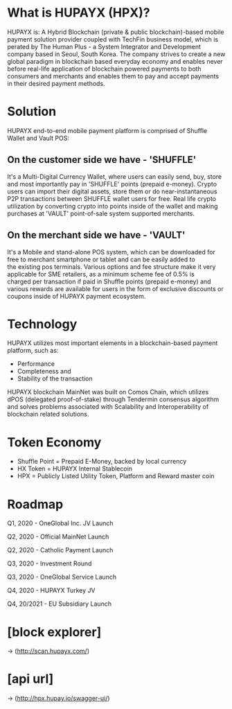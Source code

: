 # What is HUPAYX (HPX)?
HUPAYX is:
A Hybrid Blockchain (private & public blockchain)-based mobile payment solution provider coupled with TechFin business model, which is perated by The Human Plus - a System Integrator and Development company based in Seoul, South Korea. 
The company strives to create a new global paradigm in blockchain based everyday economy and enables never before real-life application of blockchain powered payments to both consumers and merchants and enables them to pay and accept payments in their desired payment methods.

# Solution
HUPAYX end-to-end mobile payment platform is comprised of Shuffle Wallet and Vault POS:

## On the customer side we have - 'SHUFFLE' 
It's a Multi-Digital Currency Wallet, where users can easily send, buy, store and most importantly pay in 'SHUFFLE' points (prepaid e-money). Crypto users can import their digital assets, store them or do near-instantaneous P2P transactions between SHUFFLE wallet users for free. Real life crypto utilization by converting crypto into points inside of the wallet and making purchases at 'VAULT' point-of-sale system supported merchants.
## On the merchant side we have - 'VAULT' 
It's a Mobile and stand-alone POS system, which can be downloaded for free to merchant smartphone or tablet and can be easily added to the existing pos terminals. Various options and fee structure make it very applicable for SME retailers, as a minimum scheme fee of 0.5% is charged per transaction if paid in Shuffle points (prepaid e-money) and various rewards are available for users in the form of exclusive discounts or coupons inside of HUPAYX payment ecosystem.

# Technology
HUPAYX utilizes most important elements in a blockchain-based payment platform, such as: 
- Performance
- Completeness and
- Stability of the transaction 

HUPAYX blockchain MainNet was built on Comos Chain, which utilizes dPOS (delegated proof-of-stake) through Tendermin consensus algorithm and solves problems associated with Scalability and Interoperability of blockchain related solutions.

# Token Economy
- Shuffle Point = Prepaid E-Money, backed by local currency
- HX Token = HUPAYX Internal Stablecoin
- HPX = Publicly Listed Utility Token, Platform and Reward master coin

# Roadmap
Q1, 2020 - OneGlobal Inc. JV Launch 

Q2, 2020 - Official MainNet Launch 

Q2, 2020 - Catholic Payment Launch

Q3, 2020 - Investment Round 

Q3, 2020 - OneGlobal Service Launch 

Q4, 2020 - HUPAYX Turkey JV 

Q4, 20/2021 - EU Subsidiary Launch

# [block explorer] 
-> (http://scan.hupayx.com/)
# [api url] 
-> (http://hpx.hupay.io/swagger-ui/)
